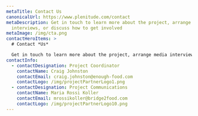 ```yaml
---
metaTitle: Contact Us
canonicalUrl: https://www.plenitude.com/contact
metaDescription: Get in touch to learn more about the project, arrange media
  interviews, or discuss how to get involved
metaImage: /img/cta.png
contactHeroItems: >
  # Contact *Us*

  Get in touch to learn more about the project, arrange media interviews, or discuss how to get involved
contactInfo:
  - contactDesignation: Project Coordinator
    contactName: Craig Johnston
    contactEmail: craig.johnston@enough-food.com
    contactLogo: /img/projectPartnerLogo1.png
  - contactDesignation: Project Communications
    contactName: Maria Rossi Koller
    contactEmail: mrossikoller@bridge2food.com
    contactLogo: /img/projectPartnerLogo10.png
---
```

